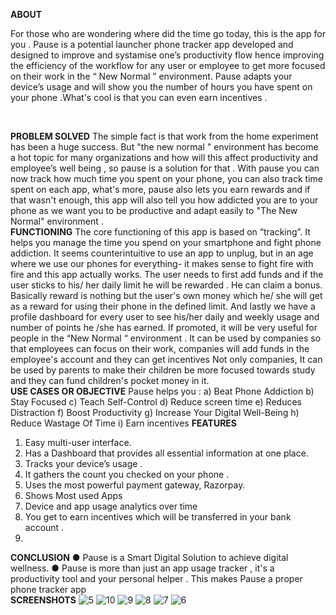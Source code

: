 **ABOUT**

For those who are wondering where did the time go today, this is the app for you .
Pause is a potential launcher phone tracker app developed and designed to improve and
systamise one’s productivity flow hence improving the efficiency of the workflow for any user
or employee to get more focused on their work in the “ New Normal ” environment.
Pause adapts your device’s usage and will show you the number of hours you have spent on
your phone .What's cool is that you can even earn incentives .

<br>

**PROBLEM SOLVED**
The simple fact is that work from the home experiment has been a huge success. But "the
new normal " environment has become a hot topic for many organizations and how will this
affect productivity and employee’s well being , so pause is a solution for that .
With pause you can now track how much time you spent on your phone, you can also track
time spent on each app, what's more, pause also lets you earn rewards and if that wasn't
enough, this app will also tell you how addicted you are to your phone as we want you to be
productive and adapt easily to "The New Normal" environment .
<br>
**FUNCTIONING**
The core functioning of this app is based on “tracking”. It helps you manage the time you
spend on your smartphone and fight phone addiction.
It seems counterintuitive to use an app to unplug, but in an age where we use our phones for
everything- it makes sense to fight fire with fire and this app actually works.
The user needs to first add funds and if the user sticks to his/ her daily limit he will be
rewarded . He can claim a bonus. Basically reward is nothing but the user's own money
which he/ she will get as a reward for using their phone in the defined limit. And lastly we
have a profile dashboard for every user to see his/her daily and weekly usage and number
of points he /she has earned. If promoted, it will be very useful for people in the “New Normal
“ environment .
It can be used by companies so that employees can focus on their work, companies will add
funds in the employee's account and they can get incentives
Not only companies, It can be used by parents to make their children be more focused
towards study and they can fund children's pocket money in it.
<br>
**USE CASES OR OBJECTIVE**
Pause helps you :
a) Beat Phone Addiction
b) Stay Focused
c) Teach Self-Control
d) Reduce screen time
e) Reduces Distraction
f) Boost Productivity
g) Increase Your Digital Well-Being
h) Reduce Wastage Of Time
i) Earn incentives
**FEATURES**
1) Easy multi-user interface.
2) Has a Dashboard that provides all essential information at one place.
3) Tracks your device’s usage .
4) It gathers the count you checked on your phone .
5) Uses the most powerful payment gateway, Razorpay.
6) Shows Most used Apps
7) Device and app usage analytics over time
8) You get to earn incentives which will be transferred in your bank account .
9) <br>
**CONCLUSION**
● Pause is a Smart Digital Solution to achieve digital wellness.
● Pause is more than just an app usage tracker , it's a productivity tool and your
personal helper .
This makes Pause a proper phone tracker app
<br>
**SCREENSHOTS**
![5](https://user-images.githubusercontent.com/56164789/145678784-d450dc67-1871-461d-b863-22a7c84970d9.png)
![10](https://user-images.githubusercontent.com/56164789/145678792-cb64333d-a784-4bc2-b11c-6bad8eb46a27.png)
![9](https://user-images.githubusercontent.com/56164789/145678794-451370c3-b85a-47d9-9b0c-3624a679409f.png)
![8](https://user-images.githubusercontent.com/56164789/145678795-650d541a-ff66-41eb-83e3-034893413e49.png)
![7](https://user-images.githubusercontent.com/56164789/145678796-03a29467-fb32-414f-b92f-9745166364e1.png)
![6](https://user-images.githubusercontent.com/56164789/145678797-bd67e703-e1c7-4641-b774-279d92cc78a4.png)
